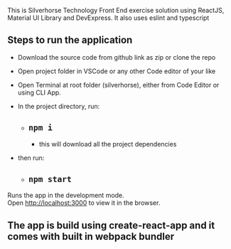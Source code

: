 This is Silverhorse Technology Front End exercise solution using ReactJS, Material UI Library and DevExpress.
It also uses eslint and typescript

## Steps to run the application

- Download the source code from github link as zip or clone the repo

- Open project folder in VSCode or any other Code editor of your like

- Open Terminal at root folder (silverhorse), either from Code Editor or using CLI App.

- In the project directory, run:

  - ## `npm i`

    - this will download all the project dependencies

- then run:

  - ## `npm start`

Runs the app in the development mode.<br />
Open [http://localhost:3000](http://localhost:3000) to view it in the browser.

## The app is build using create-react-app and it comes with built in webpack bundler
